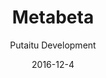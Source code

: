 ---
title: Metabeta
footer: d27bd9b77239ed4ed6384199c0867d749f549842
sections:
    -
        template: buttons
        text: test
        buttons:
            -
                text: test
                href: '#'
                target: _self
            -
                text: test
                href: '#'
                target: _self
    -
        template: banner
        text: '# MetaBeta'
        color: '#179cf4'
        theme: light
meta:
    id: 3411bcacb7d8b7ceb0206d32626fc69cbcfc9cc8
    parentId: f8d133111ad5ddad52a465c47d7cdbef5923fc8d
    language: en
date: '2016-12-4'
author: 'Putaitu Development'
permalink: /metabeta/
layout: sectionPage
---